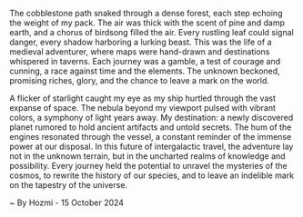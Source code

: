 
The cobblestone path snaked through a dense forest, each step echoing the weight of my pack. The air was thick with the scent of pine and damp earth, and a chorus of birdsong filled the air. Every rustling leaf could signal danger, every shadow harboring a lurking beast. This was the life of a medieval adventurer, where maps were hand-drawn and destinations whispered in taverns. Each journey was a gamble, a test of courage and cunning, a race against time and the elements. The unknown beckoned, promising riches, glory, and the chance to leave a mark on the world.

A flicker of starlight caught my eye as my ship hurtled through the vast expanse of space. The nebula beyond my viewport pulsed with vibrant colors, a symphony of light years away. My destination: a newly discovered planet rumored to hold ancient artifacts and untold secrets. The hum of the engines resonated through the vessel, a constant reminder of the immense power at our disposal. In this future of intergalactic travel, the adventure lay not in the unknown terrain, but in the uncharted realms of knowledge and possibility. Every journey held the potential to unravel the mysteries of the cosmos, to rewrite the history of our species, and to leave an indelible mark on the tapestry of the universe. 

~ By Hozmi - 15 October 2024
